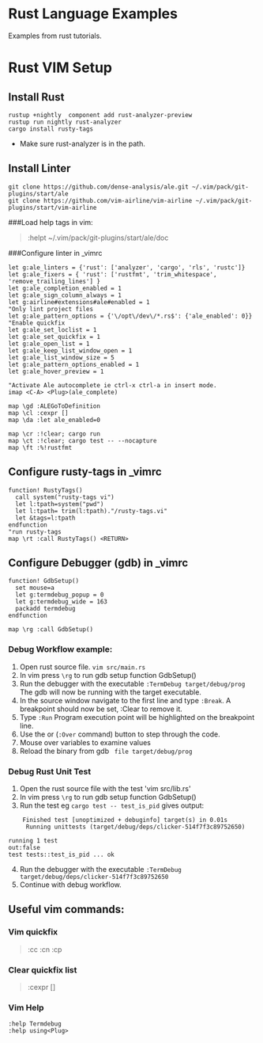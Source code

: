 # Rust Language Examples

Examples from rust tutorials.

# Rust VIM Setup

## Install Rust
```
rustup +nightly  component add rust-analyzer-preview
rustup run nightly rust-analyzer
cargo install rusty-tags
```
- Make sure rust-analyzer is in the path.

## Install Linter
```
git clone https://github.com/dense-analysis/ale.git ~/.vim/pack/git-plugins/start/ale
git clone https://github.com/vim-airline/vim-airline ~/.vim/pack/git-plugins/start/vim-airline
```

###Load help tags in vim:
>  :helpt ~/.vim/pack/git-plugins/start/ale/doc

###Configure linter in _vimrc
```
let g:ale_linters = {'rust': ['analyzer', 'cargo', 'rls', 'rustc']}
let g:ale_fixers = { 'rust': ['rustfmt', 'trim_whitespace', 'remove_trailing_lines'] }
let g:ale_completion_enabled = 1
let g:ale_sign_column_always = 1
let g:airline#extensions#ale#enabled = 1
"Only lint project files
let g:ale_pattern_options = {'\/opt\/dev\/*.rs$': {'ale_enabled': 0}}
"Enable quickfix
let g:ale_set_loclist = 1
let g:ale_set_quickfix = 1
let g:ale_open_list = 1
let g:ale_keep_list_window_open = 1
let g:ale_list_window_size = 5
let g:ale_pattern_options_enabled = 1
let g:ale_hover_preview = 1

"Activate Ale autocomplete ie ctrl-x ctrl-a in insert mode.
imap <C-A> <Plug>(ale_complete)

map \gd :ALEGoToDefinition
map \cl :cexpr []
map \da :let ale_enabled=0

map \cr :!clear; cargo run
map \ct :!clear; cargo test -- --nocapture
map \ft :%!rustfmt
```
## Configure rusty-tags in _vimrc
```
function! RustyTags()
  call system("rusty-tags vi")
  let l:tpath=system("pwd")
  let l:tpath= trim(l:tpath)."/rusty-tags.vi"
  let &tags=l:tpath
endfunction
"run rusty-tags
map \rt :call RustyTags() <RETURN>
```

## Configure Debugger (gdb) in _vimrc
```
function! GdbSetup()
  set mouse=a
  let g:termdebug_popup = 0
  let g:termdebug_wide = 163
  packadd termdebug
endfunction

map \rg :call GdbSetup()
```

### Debug Workflow example:
1. Open rust source file.  `vim src/main.rs`
2. In vim press `\rg` to run gdb setup function GdbSetup()
3. Run the debugger with the executable `:TermDebug target/debug/prog`
    The gdb will now be running with the target executable.
4. In the source window navigate to the first line and type `:Break`.
    A breakpoint should now be set, :Clear to remove it.
5. Type `:Run`
    Program execution point will be highlighted on the breakpoint line.
6. Use the <Next> or (`:Over` command) button to step through the code.
7. Mouse over variables to examine values
8. Reload the binary from gdb ` file target/debug/prog`

### Debug Rust Unit Test
1. Open the rust source file with the test 'vim src/lib.rs'
2. In vim press `\rg` to run gdb setup function GdbSetup()
3. Run the test eg `cargo test -- test_is_pid`  gives output:
```
    Finished test [unoptimized + debuginfo] target(s) in 0.01s
     Running unittests (target/debug/deps/clicker-514f7f3c89752650)

running 1 test
out:false
test tests::test_is_pid ... ok

```
4. Run the debugger with the executable `:TermDebug target/debug/deps/clicker-514f7f3c89752650`
5. Continue with debug workflow.

## Useful vim commands:
### Vim quickfix
> :cc :cn :cp
### Clear quickfix list
> :cexpr []
### Vim Help
```
:help Termdebug
:help using<Plug>
```
